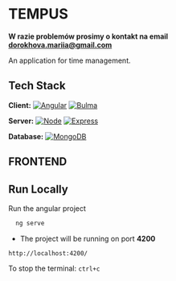 
# TEMPUS

**W razie problemów prosimy o kontakt na email dorokhova.mariia@gmail.com**

An application for time management.


## Tech Stack

**Client:** [![Angular](https://img.shields.io/badge/Angular-DD0031?style=for-the-badge&logo=angular&logoColor=white)](https://angular.io/) 
[![Bulma](https://img.shields.io/badge/BULMA-%2300D1B2?style=for-the-badge)](https://bulma.io/) 

**Server:** [![Node](https://img.shields.io/badge/Node.js-43853D?style=for-the-badge&logo=node.js&logoColor=white)](https://nodejs.org/en)
[![Express](https://img.shields.io/badge/Express.js-404D59?style=for-the-badge)](https://expressjs.com/) 

**Database:** [![MongoDB](https://img.shields.io/badge/MongoDB-4EA94B?style=for-the-badge&logo=mongodb&logoColor=white)](https://www.mongodb.com/) 

## FRONTEND
## Run Locally

Run the angular project

```bash
  ng serve
```

* The project will be running on port **4200**

 `http://localhost:4200/`

To stop the terminal: `ctrl+c`
